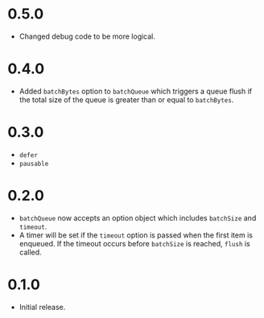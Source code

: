 # 0.5.0

- Changed debug code to be more logical.

# 0.4.0

- Added `batchBytes` option to `batchQueue` which triggers a queue flush if the total size of
the queue is greater than or equal to `batchBytes`.

# 0.3.0

- `defer`
- `pausable`

# 0.2.0

- `batchQueue` now accepts an option object which includes `batchSize` and `timeout`.
- A timer will be set if the `timeout` option is passed when the first item is enqueued.
  If the timeout occurs before `batchSize` is reached, `flush` is called.

# 0.1.0

- Initial release.
